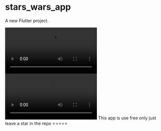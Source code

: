 # stars_wars_app
A new Flutter project.

![Process](https://github.com/Makarov96/stars-wars-app/blob/main/images/cube.mp4)
![Process](https://github.com/Makarov96/stars-wars-app/blob/main/images/proof.mov)
This app is use free only just leave a star in the repo ⭐️⭐️⭐️⭐️⭐️
